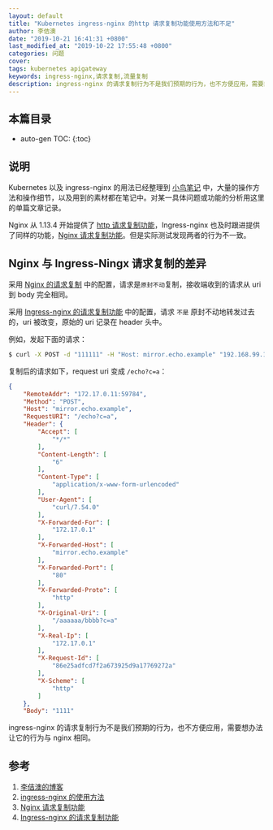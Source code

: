 ```yaml
---
layout: default
title: "Kubernetes ingress-nginx 的http 请求复制功能使用方法和不足"
author: 李佶澳
date: "2019-10-21 16:41:31 +0800"
last_modified_at: "2019-10-22 17:55:48 +0800"
categories: 问题
cover:
tags: kubernetes apigateway
keywords: ingress-nginx,请求复制,流量复制
description: ingress-nginx 的请求复制行为不是我们预期的行为，也不方便应用，需要想办法让它的行为与 nginx mirror相同
---
```


## 本篇目录

* auto-gen TOC:
{:toc}

## 说明

Kubernetes 以及 ingress-nginx 的用法已经整理到 [小鸟笔记][2] 中，大量的操作方法和操作细节，以及用到的素材都在笔记中。对某一具体问题或功能的分析用这里的单篇文章记录。

Nginx 从 1.13.4 开始提供了 [ http 请求复制功能][3]，Ingress-nginx 也及时跟进提供了同样的功能，[Nginx 请求复制功能][3]。但是实际测试发现两者的行为不一致。

## Nginx 与 Ingress-Ningx 请求复制的差异

采用 [Nginx 的请求复制][3] 中的配置，请求是`原封不动`复制，接收端收到的请求从 uri 到 body 完全相同。

采用 [Ingress-nginx 的请求复制功能][4] 中的配置，请求 `不是` 原封不动地转发过去的，uri 被改变，原始的 uri 记录在 header 头中。

例如，发起下面的请求：

```sh
$ curl -X POST -d "111111" -H "Host: mirror.echo.example" "192.168.99.100:30933/aaaaaa/bbbb?c=a"
```

复制后的请求如下，request uri 变成 `/echo?c=a`：

```json
{
    "RemoteAddr": "172.17.0.11:59784",
    "Method": "POST",
    "Host": "mirror.echo.example",
    "RequestURI": "/echo?c=a",
    "Header": {
        "Accept": [
            "*/*"
        ],
        "Content-Length": [
            "6"
        ],
        "Content-Type": [
            "application/x-www-form-urlencoded"
        ],
        "User-Agent": [
            "curl/7.54.0"
        ],
        "X-Forwarded-For": [
            "172.17.0.1"
        ],
        "X-Forwarded-Host": [
            "mirror.echo.example"
        ],
        "X-Forwarded-Port": [
            "80"
        ],
        "X-Forwarded-Proto": [
            "http"
        ],
        "X-Original-Uri": [
            "/aaaaaa/bbbb?c=a"
        ],
        "X-Real-Ip": [
            "172.17.0.1"
        ],
        "X-Request-Id": [
            "86e25adfcd7f2a673925d9a17769272a"
        ],
        "X-Scheme": [
            "http"
        ]
    },
    "Body": "1111"
```

ingress-nginx 的请求复制行为不是我们预期的行为，也不方便应用，需要想办法让它的行为与 nginx 相同。

## 参考

1. [李佶澳的博客][1]
2. [ingress-nginx 的使用方法][2]
3. [Nginx 请求复制功能][3]
4. [Ingress-nginx 的请求复制功能][4]

[1]: https://www.lijiaocn.com "李佶澳的博客"
[2]: https://www.lijiaocn.com/soft/k8s/ingress-nginx/ "ingress-nginx 的使用方法"
[3]: https://www.lijiaocn.com/soft/nginx/mirror.html "Nginx 请求复制功能"
[4]: https://www.lijiaocn.com/soft/k8s/ingress-nginx/mirror.html "Ingress-nginx 的请求复制功能"
